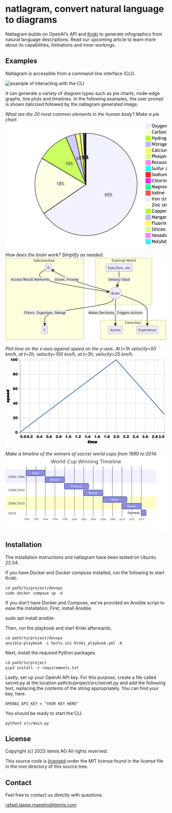 # natlagram, convert natural language to diagrams

Natlagram builds on OpenAI's API and [Kroki](https://kroki.io/) to generate infographics from natural language descriptions.
Read our upcoming article to learn more about its capabilities, limitations and inner workings.

## Examples

Natlagram is accessible from a command-line interface (CLI).

![example of interacting with the CLI](img/demo.gif)

It can generate a variety of diagram types such as pie charts, node-edge graphs, line plots and timelines.
In the following examples, the user prompt is shown italicized followed by the natlagram generated image.

*What are the 20 most common elements in the human body? Make a pie chart.*
![materials in the human body](img/pie_example.png)

*How does the brain work? Simplify as needed.*
![how the brain works diagram](img/brain_example.png)

*Plot time on the x-axis against speed on the y-axis. At t=1h velocity=50 km/h, at t=2h, velocity=100 km/h, at t=3h, velocity=25 km/h.*
![example of speed information](img/speed_example.png)

*Make a timeline of the winners of soccer world cups from 1990 to 2014.*
![example of a time line diagram](img/world_cup_example.png)

## Installation

The installation instructions and natlagram have been tested on Ubuntu 22.04.

If you have Docker and Docker compose installed, run the following to start Kroki.

    cd path/to/project/devops
	sudo docker compose up -d

If you don’t have Docker and Compose, we’ve provided an Ansible script to ease the installation.
First, install Ansible.

sudo apt install ansible

Then, run the playbook and start Kroki afterwards.

    cd path/to/project/devops
	ansible-playbook -i hosts.ini kroki_playbook.yml -K

Next, install the required Python packages.

    cd path/to/project
	pip3 install -r requirements.txt

Lastly, set up your OpenAI API key.
For this purpose, create a file called secret.py at the location path/to/project/src/secret.py and add the following text, replacing the contents of the string appropriately.
You can find your key, here.

    OPENAI_API_KEY = "YOUR KEY HERE"

You should be ready to start the CLI.

	python3 src/main.py

## License

Copyright (c) 2023 itemis AG
All rights reserved.

This source code is [licensed](LICENSE.md) under the MIT license found in the license file in the root directory of this source tree.

## Contact

Feel free to contact us directly with questions.

rafael.tappe.maestro@itemis.com